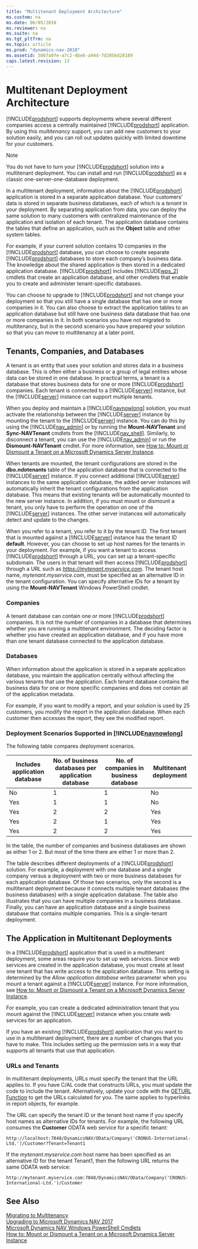 ```yaml
---
title: "Multitenant Deployment Architecture"
ms.custom: na
ms.date: 06/05/2016
ms.reviewer: na
ms.suite: na
ms.tgt_pltfrm: na
ms.topic: article
ms.prod: "dynamics-nav-2018"
ms.assetid: 5867a0fe-a7c2-4be6-a94d-7d2056d28189
caps.latest.revision: 13
---
```

# Multitenant Deployment Architecture
[!INCLUDE[prodshort](../developer/includes/prodshort.md)] supports deployments where several different companies access a centrally maintained [!INCLUDE[prodshort](../developer/includes/prodshort.md)] application. By using this *multitenancy* support, you can add new customers to your solution easily, and you can roll out updates quickly with limited downtime for your customers.  
  
> [!NOTE]  
>  You do not have to turn your [!INCLUDE[prodshort](../developer/includes/prodshort.md)] solution into a multitenant deployment. You can install and run [!INCLUDE[prodshort](../developer/includes/prodshort.md)] as a classic one-server-one-database deployment.  
  
 In a multitenant deployment, information about the [!INCLUDE[prodshort](../developer/includes/prodshort.md)] application is stored in a separate application database. Your customers’ data is stored in separate business databases, each of which is a *tenant* in your deployment. By separating application from data, you can deploy the same solution to many customers with centralized maintenance of the application and isolation of each tenant. The application database contains the tables that define an application, such as the **Object** table and other system tables.  
  
 For example, if your current solution contains 10 companies in the [!INCLUDE[prodshort](../developer/includes/prodshort.md)] database, you can choose to create separate [!INCLUDE[prodshort](../developer/includes/prodshort.md)] databases to store each company’s business data. The knowledge about the shared application is then stored in a dedicated application database. [!INCLUDE[prodshort](../developer/includes/prodshort.md)] includes [!INCLUDE[wps_2](../developer/includes/wps_2_md.md)] cmdlets that create an application database, and other cmdlets that enable you to create and administer tenant-specific databases.  
  
 You can choose to upgrade to [!INCLUDE[prodshort](../developer/includes/prodshort.md)] and not change your deployment so that you still have a single database that has one or more companies in it. You can also choose to extract the application tables to an application database but still have one business data database that has one or more companies in it. In both scenarios you have not migrated to multitenancy, but in the second scenario you have prepared your solution so that you can move to multitenancy at a later point.  
  
## Tenants, Companies, and Databases  
 A tenant is an entity that uses your solution and stores data in a business database. This is often either a business or a group of legal entities whose data can be stored in one database. In practical terms, a tenant is a database that stores business data for one or more [!INCLUDE[prodshort](../developer/includes/prodshort.md)] companies. Each tenant is connected to a [!INCLUDE[server](../developer/includes/server.md)] instance, but the [!INCLUDE[server](../developer/includes/server.md)] instance can support multiple tenants.  
  
 When you deploy and maintain a [!INCLUDE[navnowlong](../developer/includes/navnowlong_md.md)] solution, you must activate the relationship between the [!INCLUDE[server](../developer/includes/server.md)] instance by mounting the tenant to the [!INCLUDE[server](../developer/includes/server.md)] instance. You can do this by using the [!INCLUDE[nav_admin](../developer/includes/nav_admin_md.md)] or by running the **Mount-NAVTenant** and **Sync-NAVTenant** cmdlets from the [!INCLUDE[nav_shell](../developer/includes/nav_shell_md.md)]. Similarly, to disconnect a tenant, you can use the [!INCLUDE[nav_admin](../developer/includes/nav_admin_md.md)] or run the **Dismount-NAVTenant** cmdlet. For more information, see [How to: Mount or Dismount a Tenant on a Microsoft Dynamics Server Instance](How-to--Mount-or-Dismount-a-Tenant-on-a-Microsoft-Dynamics-Server-Instance.md).  
  
 When tenants are mounted, the tenant configurations are stored in the **dbo.$ndo$tenants** table of the application database that is connected to the [!INCLUDE[server](../developer/includes/server.md)] instance. If you connect additional [!INCLUDE[server](../developer/includes/server.md)] instances to the same application database, the added server instances will automatically inherit the tenant configurations from the application database. This means that existing tenants will be automatically mounted to the new server instance. In addition, if you must mount or dismount a tenant, you only have to perform the operation on one of the [!INCLUDE[server](../developer/includes/server.md)] instances. The other server instances will automatically detect and update to the changes.  
  
 When you refer to a tenant, you refer to it by the tenant ID. The first tenant that is mounted against a [!INCLUDE[server](../developer/includes/server.md)] instance has the tenant ID **default**. However, you can choose to set up host names for the tenants in your deployment. For example, if you want a tenant to access [!INCLUDE[prodshort](../developer/includes/prodshort.md)] through a URL, you can set up a tenant-specific subdomain. The users in that tenant will then access [!INCLUDE[prodshort](../developer/includes/prodshort.md)] through a URL such as *https://mytenant.myservice.com*. The tenant host name, *mytenant.myservice.com*, must be specified as an alternative ID in the tenant configuration. You can specify alternative IDs for a tenant by using the **Mount-NAVTenant** Windows PowerShell cmdlet.  
  
### Companies  
 A tenant database can contain one or more [!INCLUDE[prodshort](../developer/includes/prodshort.md)] companies. It is not the number of companies in a database that determines whether you are running a multitenant environment. The deciding factor is whether you have created an application database, and if you have more than one tenant database connected to the application database.  
  
### Databases  
 When information about the application is stored in a separate application database, you maintain the application centrally without affecting the various tenants that use the application. Each tenant database contains the business data for one or more specific companies and does not contain all of the application metadata.  
  
 For example, if you want to modify a report, and your solution is used by 25 customers, you modify the report in the application database. When each customer then accesses the report, they see the modified report.  
  
### Deployment Scenarios Supported in [!INCLUDE[navnowlong](../developer/includes/navnowlong_md.md)]  
 The following table compares deployment scenarios.  
  
|Includes application database|No. of business databases per application database|No. of companies in business database|Multitenant deployment|  
|-----------------------------------|--------------------------------------------------------|-------------------------------------------|----------------------------|  
|No|1|1|No|  
|Yes|1|1|No|  
|Yes|2|2|Yes|  
|Yes|2|1|Yes|  
|Yes|2|2|Yes|  
  
 In the table, the number of companies and business databases are shown as either 1 or 2. But most of the time there are either 1 or more than 2.  
  
 The table describes different deployments of a [!INCLUDE[prodshort](../developer/includes/prodshort.md)] solution. For example, a deployment with one database and a single company versus a deployment with two or more business databases for each application database. Of those two scenarios, only the second is a multitenant deployment because it connects multiple tenant databases \(the business databases\) with a single application database. The table also illustrates that you can have multiple companies in a business database. Finally, you can have an application database and a single business database that contains multiple companies. This is a single-tenant deployment.  
  
## The Application in Multitenant Deployments  
 In a [!INCLUDE[prodshort](../developer/includes/prodshort.md)] application that is used in a multitenant deployment, some areas require you to set up web services. Since web services are created in the application database, you must create at least one tenant that has write access to the application database. This setting is determined by the *Allow application database writes* parameter when you mount a tenant against a [!INCLUDE[server](../developer/includes/server.md)] instance. For more information, see [How to: Mount or Dismount a Tenant on a Microsoft Dynamics Server Instance](How-to--Mount-or-Dismount-a-Tenant-on-a-Microsoft-Dynamics-Server-Instance.md).  
  
 For example, you can create a dedicated administration tenant that you mount against the [!INCLUDE[server](../developer/includes/server.md)] instance when you create web services for an application.  
  
 If you have an existing [!INCLUDE[prodshort](../developer/includes/prodshort.md)] application that you want to use in a multitenant deployment, there are a number of changes that you have to make. This includes setting up the permission sets in a way that supports all tenants that use that application.  
  
### URLs and Tenants  
 In multitenant deployments, URLs must specify the tenant that the URL applies to. If you have C/AL code that constructs URLs, you must update the code to include the tenant. Alternatively, update your code with the [GETURL Function](GETURL-Function.md) to get the URLs calculated for you. The same applies to hyperlinks in report objects, for example.  
  
 The URL can specify the tenant ID or the tenant host name if you specify host names as alternative IDs for tenants. For example, the following URL consumes the **Customer** ODATA web service for a specific tenant:  
  
```  
http://localhost:7048/DynamicsNAV/OData/Company('CRONUS-International-Ltd.')/Customer?Tenant=Tenant1  
```  
  
 If the *mytenant.myservice.com* host name has been specified as an alternative ID for the tenant Tenant1, then the following URL returns the same ODATA web service:  
  
```  
http://mytenant.myservice.com:7048/DynamicsNAV/OData/Company('CRONUS-International-Ltd.')/Customer  
```  
  
## See Also  
 [Migrating to Multitenancy](Migrating-to-Multitenancy.md)   
 [Upgrading to Microsoft Dynamics NAV 2017](Upgrading-to-Microsoft-Dynamics-NAV-2017.md)   
 [Microsoft Dynamics NAV Windows PowerShell Cmdlets](Microsoft-Dynamics-NAV-Windows-PowerShell-Cmdlets.md)   
 [How to: Mount or Dismount a Tenant on a Microsoft Dynamics Server Instance](How-to--Mount-or-Dismount-a-Tenant-on-a-Microsoft-Dynamics-Server-Instance.md)